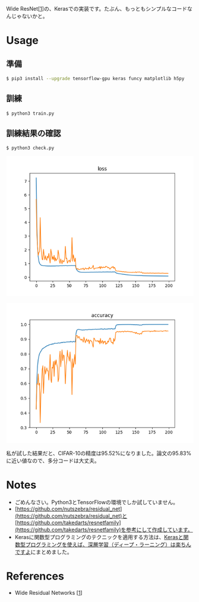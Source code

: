 Wide ResNet[[1](https://arxiv.org/abs/1605.07146)]の、Kerasでの実装です。たぶん、もっともシンプルなコードなんじゃないかと。

# Usage

## 準備

~~~ bash
$ pip3 install --upgrade tensorflow-gpu keras funcy matplotlib h5py
~~~

## 訓練

~~~ bash
$ python3 train.py
~~~

## 訓練結果の確認

~~~ bash
$ python3 check.py
~~~

![loss](./results/loss.png)

![accuracy](./results/accuracy.png)

私が試した結果だと、CIFAR-10の精度は95.52%になりました。論文の95.83%に近い値なので、多分コードは大丈夫。

# Notes

* ごめんなさい。Python3とTensorFlowの環境でしか試していません。
* [https://github.com/nutszebra/residual_net](https://github.com/nutszebra/residual_net)と[https://github.com/takedarts/resnetfamily](https://github.com/takedarts/resnetfamily)を参考にして作成しています。
* Kerasに関数型プログラミングのテクニックを適用する方法は、[Kerasと関数型プログラミングを使えば、深層学習（ディープ・ラーニング）は楽ちんですよ](https://tail-island.github.io/programming/2017/10/25/keras-and-fp.html)にまとめました。

# References

* Wide Residual Networks [[1](https://arxiv.org/abs/1605.07146)]
